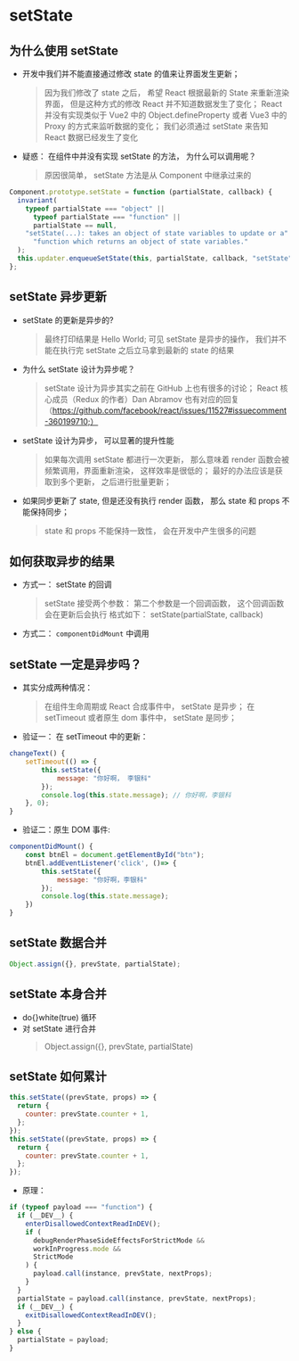 # setState

## 为什么使用 setState

- 开发中我们并不能直接通过修改 state 的值来让界面发生更新；

  > 因为我们修改了 state 之后， 希望 React 根据最新的 State 来重新渲染界面， 但是这种方式的修改 React 并不知道数据发生了变化；
  > React 并没有实现类似于 Vue2 中的 Object.defineProperty 或者 Vue3 中的 Proxy 的方式来监听数据的变化；
  > 我们必须通过 setState 来告知 React 数据已经发生了变化

- 疑惑： 在组件中并没有实现 setState 的方法， 为什么可以调用呢？
  > 原因很简单， setState 方法是从 Component 中继承过来的

```js
Component.prototype.setState = function (partialState, callback) {
  invariant(
    typeof partialState === "object" ||
      typeof partialState === "function" ||
      partialState == null,
    "setState(...): takes an object of state variables to update or a" +
      "function which returns an object of state variables."
  );
  this.updater.enqueueSetState(this, partialState, callback, "setState");
};
```

## setState 异步更新

- setState 的更新是异步的?
  > 最终打印结果是 Hello World;
  > 可见 setState 是异步的操作， 我们并不能在执行完 setState 之后立马拿到最新的 state 的结果
- 为什么 setState 设计为异步呢？
  > setState 设计为异步其实之前在 GitHub 上也有很多的讨论；
  > React 核心成员（Redux 的作者）Dan Abramov 也有对应的回复
  > （https://github.com/facebook/react/issues/11527#issuecomment-360199710;）
- setState 设计为异步， 可以显著的提升性能
  > 如果每次调用 setState 都进行一次更新， 那么意味着 render 函数会被频繁调用，界面重新渲染， 这样效率是很低的；
  > 最好的办法应该是获取到多个更新， 之后进行批量更新；
- 如果同步更新了 state, 但是还没有执行 render 函数， 那么 state 和 props 不能保持同步；
  > state 和 props 不能保持一致性， 会在开发中产生很多的问题

## 如何获取异步的结果

- 方式一： setState 的回调

  > setState 接受两个参数： 第二个参数是一个回调函数， 这个回调函数会在更新后会执行
  > 格式如下： setState(partialState, callback)

- 方式二： `componentDidMount` 中调用

## setState 一定是异步吗？

- 其实分成两种情况：
  > 在组件生命周期或 React 合成事件中， setState 是异步；
  > 在 setTimeout 或者原生 dom 事件中， setState 是同步；
- 验证一： 在 setTimeout 中的更新：

```js
changeText() {
    setTimeout(() => {
        this.setState({
            message: "你好啊， 李银科"
        });
        console.log(this.state.message); // 你好啊，李银科
    }, 0);
}
```

- 验证二：原生 DOM 事件:

```js
componentDidMount() {
    const btnEl = document.getElementById("btn");
    btnEl.addEventListener('click', ()=> {
        this.setState({
            message: "你好啊，李银科"
        });
        console.log(this.state.message);
    })
}
```

## setState 数据合并

```js
Object.assign({}, prevState, partialState);
```

## setState 本身合并

- do{}white(true) 循环
- 对 setState 进行合并
  > Object.assign({}, prevState, partialState)

## setState 如何累计

```js
this.setState((prevState, props) => {
  return {
    counter: prevState.counter + 1,
  };
});
this.setState((prevState, props) => {
  return {
    counter: prevState.counter + 1,
  };
});
```

- 原理：

```js
if (typeof payload === "function") {
  if (__DEV__) {
    enterDisallowedContextReadInDEV();
    if (
      debugRenderPhaseSideEffectsForStrictMode &&
      workInProgress.mode &&
      StrictMode
    ) {
      payload.call(instance, prevState, nextProps);
    }
  }
  partialState = payload.call(instance, prevState, nextProps);
  if (__DEV__) {
    exitDisallowedContextReadInDEV();
  }
} else {
  partialState = payload;
}
```
